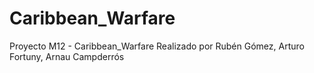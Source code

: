 # Caribbean_Warfare
Proyecto M12 - Caribbean_Warfare
Realizado por Rubén Gómez, Arturo Fortuny, Arnau Campderrós
